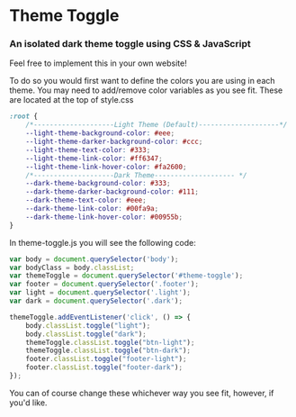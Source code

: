 # Theme Toggle
 <h3>An isolated dark theme toggle using CSS & JavaScript</h3>

Feel free to implement this in your own website! 

To do so you would first want to define the colors you are using in each theme. You may need to add/remove color variables as you see fit. These are located at the top of style.css

```css
:root {
    /*--------------------Light Theme (Default)--------------------*/
    --light-theme-background-color: #eee;
    --light-theme-darker-background-color: #ccc;
    --light-theme-text-color: #333;
    --light-theme-link-color: #ff6347;
    --light-theme-link-hover-color: #fa2600;
    /*--------------------Dark Theme-------------------- */ 
    --dark-theme-background-color: #333;
    --dark-theme-darker-background-color: #111;
    --dark-theme-text-color: #eee;
    --dark-theme-link-color: #00fa9a;
    --dark-theme-link-hover-color: #00955b; 
}
```

In theme-toggle.js you will see the following code:

```js
var body = document.querySelector('body');
var bodyClass = body.classList;
var themeToggle = document.querySelector('#theme-toggle');
var footer = document.querySelector('.footer');
var light = document.querySelector('.light');
var dark = document.querySelector('.dark');

themeToggle.addEventListener('click', () => {
    body.classList.toggle("light");
    body.classList.toggle("dark");
    themeToggle.classList.toggle("btn-light");
    themeToggle.classList.toggle("btn-dark");
    footer.classList.toggle("footer-light");
    footer.classList.toggle("footer-dark");
});
```

You can of course change these whichever way you see fit, however, if you'd like.
